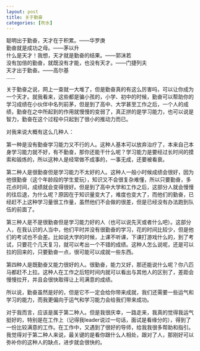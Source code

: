 ```yaml
---
layout: post
title: 关于勤奋
categories: [吹水]
---
```


聪明出于勤奋，天才在于积累。——华罗庚<br>
勤奋就是成功之母。——茅以升<br>
什么是天才！我想，天才就是勤奋的结果。——郭沫若<br>
没有加倍的勤奋，就既没有才能，也没有天才。——门捷列夫<br>
天才出于勤奋。——高尔基<br>
......

关于勤奋之说，网上一查就一大堆了，但是勤奋真的有这么厉害吗，可以让你成为一个天才。就我看来，这些都是骗小孩的，小学、初中的时候，勤奋可以帮助你的学习成绩在小伙伴中名列前茅，但是到了高中、大学甚至工作之后，一个人的成绩，勤奋在之中所起到的作用就慢慢的变弱了，真正拼的是学习能力，也可以说是智力，勤奋在这个过程中只起到了很小的推动力而已。

对我来说大概有这么几种人：

第一种是没有勤奋学习能力又不行的人。这种人基本可以放弃治疗了，本来自己本身学习能力就不好，有不勤奋，那你还能干什么呢？学习能力是要经过长时间的摸索和锻炼的，所以这种人是经常做不成事的，一事无成，还要被看衰。

第二种人是很勤奋但是学习能力不太好的人。这种人一般小时候成绩会很好，因为他很勤奋（这个年龄段的学生爱玩），知识又不会很复杂难懂，所以只要勤奋，多花点时间，成绩就会变得很好。但是到了高中大学和工作之后，这部分人就会慢慢的往后退，为什么呢？原因在于知识量变大了，难度也变大了，而他们的勤奋，已经赶不上这种学习量很工作量，虽然他们不会做的很差，但是已经没有办法跑到队伍的前面了。

第三种人是不是很勤奋但是学习能力好的人（也可以说先天或者什么吧）。这部分人，在我认识的人当中，他们平时并没有很勤奋的学习，花的时间比较少，但是他们的考试也不会差。比如说大学的时候，上课不听课，下课打游戏什么的，到了考试，只要花个几天复习，就可以考出一个不错的成绩。这种人怎么说呢，还是可以拉的回来的，只要勤奋一点，很可能可以成就一些东西。

第四种人是既勤奋又能力很好的人。很勤奋，能力又好，那还能说什么呢？你八匹马都赶不上拉。这种人在工作之后短时间内就可以看出与其他人的区别了，差距会慢慢拉开，并且会很快取得让上司满意的成绩。

所以说，勤奋虽然是好的，但是它不一定会给你带来成就，我们还需要一些运气和学习的能力，而我更偏向于运气和学习能力会给我们带来成功。

对于我而言，应该是属于第二种人。但是我很庆幸，一路走来，我真的觉得我运气挺好的，特别是在工作上（记得我leader说过一句话，面试是看缘分的），得到了一份比较满意的工作。在工作中，又遇到了很好的导师，给我我很多帮助和指引。我觉得对于第二种人来说，最关键的是看你跟什么人相处，跟对了人，那刚好可以弥补你的这种人的缺点，进步就会很快的。
